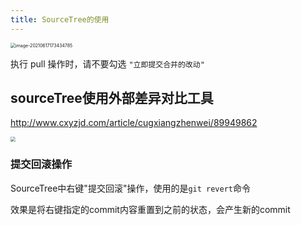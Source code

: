 ```yaml
---
title: SourceTree的使用
---
```


<img src="https://minimax-1256590847.cos.ap-shanghai.myqcloud.com/img/image-20210617173434785.png" alt="image-20210617173434785" style="zoom:50%;" />

执行 pull 操作时，请不要勾选 `"立即提交合并的改动"` 





## sourceTree使用外部差异对比工具

http://www.cxyzjd.com/article/cugxiangzhenwei/89949862

<img src="https://img-blog.csdnimg.cn/20190508130744239.png?x-oss-process=image/watermark,type_ZmFuZ3poZW5naGVpdGk,shadow_10,text_aHR0cHM6Ly9ibG9nLmNzZG4ubmV0L2N1Z3hpYW5nemhlbndlaQ==,size_16,color_FFFFFF,t_70" style="zoom: 50%;" />



### 提交回滚操作

SourceTree中右键"提交回滚"操作，使用的是`git revert`命令

效果是将右键指定的commit内容重置到之前的状态，会产生新的commit

